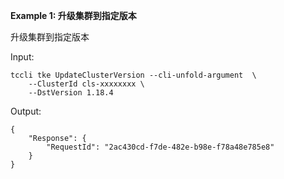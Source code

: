 **Example 1: 升级集群到指定版本**

升级集群到指定版本

Input: 

```
tccli tke UpdateClusterVersion --cli-unfold-argument  \
    --ClusterId cls-xxxxxxxx \
    --DstVersion 1.18.4
```

Output: 
```
{
    "Response": {
        "RequestId": "2ac430cd-f7de-482e-b98e-f78a48e785e8"
    }
}
```

